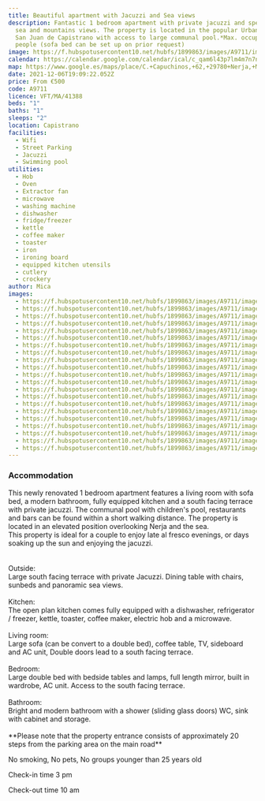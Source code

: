```yaml
---
title: Beautiful apartment with Jacuzzi and Sea views
description: Fantastic 1 bedroom apartment with private jacuzzi and spectacular
  sea and mountains views. The property is located in the popular Urbanisation
  San Juan de Capistrano with access to large communal pool.*Max. occupancy is 4
  people (sofa bed can be set up on prior request)
image: https://f.hubspotusercontent10.net/hubfs/1899863/images/A9711/image-1.jpeg
calendar: https://calendar.google.com/calendar/ical/c_qam6l43p7lm4m7n7n4ppg7f228%40group.calendar.google.com/public/basic.ics
map: https://www.google.es/maps/place/C.+Capuchinos,+62,+29780+Nerja,+M%C3%A1laga/@36.7670204,-3.871159,17z/data=!3m1!4b1!4m5!3m4!1s0xd7224fec5453be3:0xbd1ef544323ede4f!8m2!3d36.7670204!4d-3.8689703
date: 2021-12-06T19:09:22.052Z
price: From €500
code: A9711
licence: VFT/MA/41388
beds: "1"
baths: "1"
sleeps: "2"
location: Capistrano
facilities:
  - Wifi
  - Street Parking
  - Jacuzzi
  - Swimming pool
utilities:
  - Hob
  - Oven
  - Extractor fan
  - microwave
  - washing machine
  - dishwasher
  - fridge/freezer
  - kettle
  - coffee maker
  - toaster
  - iron
  - ironing board
  - equipped kitchen utensils
  - cutlery
  - crockery
author: Mica
images:
  - https://f.hubspotusercontent10.net/hubfs/1899863/images/A9711/image-1.jpeg
  - https://f.hubspotusercontent10.net/hubfs/1899863/images/A9711/image-2.jpeg
  - https://f.hubspotusercontent10.net/hubfs/1899863/images/A9711/image-3.jpeg
  - https://f.hubspotusercontent10.net/hubfs/1899863/images/A9711/image-5.jpeg
  - https://f.hubspotusercontent10.net/hubfs/1899863/images/A9711/image-6.jpeg
  - https://f.hubspotusercontent10.net/hubfs/1899863/images/A9711/image-7.jpeg
  - https://f.hubspotusercontent10.net/hubfs/1899863/images/A9711/image-8.jpeg
  - https://f.hubspotusercontent10.net/hubfs/1899863/images/A9711/image-9.jpeg
  - https://f.hubspotusercontent10.net/hubfs/1899863/images/A9711/image-10.jpeg
  - https://f.hubspotusercontent10.net/hubfs/1899863/images/A9711/image-11.jpeg
  - https://f.hubspotusercontent10.net/hubfs/1899863/images/A9711/image-12.jpeg
  - https://f.hubspotusercontent10.net/hubfs/1899863/images/A9711/image-13.jpeg
  - https://f.hubspotusercontent10.net/hubfs/1899863/images/A9711/image-14.jpeg
  - https://f.hubspotusercontent10.net/hubfs/1899863/images/A9711/image-15.jpeg
  - https://f.hubspotusercontent10.net/hubfs/1899863/images/A9711/image-16.jpeg
  - https://f.hubspotusercontent10.net/hubfs/1899863/images/A9711/image-17.jpeg
  - https://f.hubspotusercontent10.net/hubfs/1899863/images/A9711/image-18.jpeg
  - https://f.hubspotusercontent10.net/hubfs/1899863/images/A9711/image-19.jpeg
  - https://f.hubspotusercontent10.net/hubfs/1899863/images/A9711/image-20.jpeg
  - https://f.hubspotusercontent10.net/hubfs/1899863/images/A9711/image-21.jpeg
  - https://f.hubspotusercontent10.net/hubfs/1899863/images/A9711/image-22.jpeg
---
```

### Accommodation

This newly renovated 1 bedroom apartment features a living room with sofa bed, a modern bathroom, fully equipped kitchen and a south facing terrace with private jacuzzi. The communal pool with children's pool, restaurants and bars can be found within a short walking distance. The property is located in an elevated position overlooking Nerja and the sea.\
This property is ideal for a couple to enjoy late al fresco evenings, or days soaking up the sun and enjoying the jacuzzi.\
\
\
Outside:\
Large south facing terrace with private Jacuzzi. Dining table with chairs, sunbeds and panoramic sea views.\
\
Kitchen:\
The open plan kitchen comes fully equipped with a dishwasher, refrigerator / freezer, kettle, toaster, coffee maker, electric hob and a microwave.\
\
Living room:\
Large sofa (can be convert to a double bed), coffee table, TV, sideboard and AC unit, Double doors lead to a south facing terrace.\
\
Bedroom:\
Large double bed with bedside tables and lamps, full length mirror, built in wardrobe, AC unit. Access to the south facing terrace.\
\
Bathroom:\
Bright and modern bathroom with a shower (sliding glass doors) WC, sink with cabinet and storage.\
\
\*\*Please note that the property entrance consists of approximately 20 steps from the parking area on the main road\*\*

No smoking, No pets, No groups younger than 25 years old

Check-in time 3 pm

Check-out time 10 am

